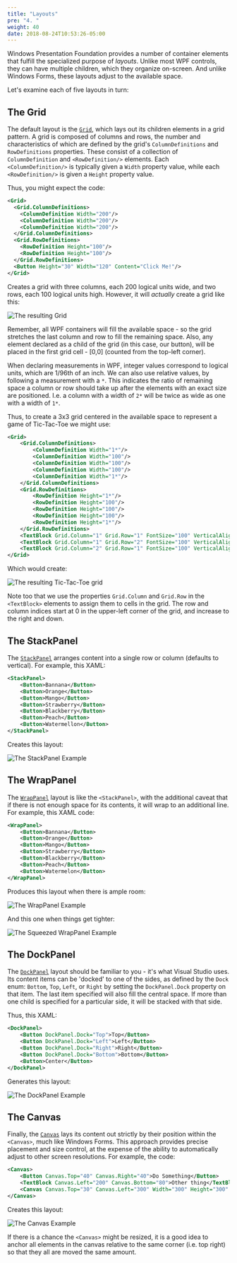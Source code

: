 ```yaml
---
title: "Layouts"
pre: "4. "
weight: 40
date: 2018-08-24T10:53:26-05:00
---
```


Windows Presentation Foundation provides a number of container elements that fulfill the specialized purpose of _layouts_.  Unlike most WPF controls, they can have multiple children, which they organize on-screen.  And unlike Windows Forms, these layouts adjust to the available space. 

Let's examine each of five layouts in turn:

## The Grid

The default layout is the [`Grid`](https://docs.microsoft.com/en-us/dotnet/api/system.windows.controls.grid?view=netcore-3.1), which lays out its children elements in a grid pattern. A grid is composed of columns and rows, the number and characteristics of which are defined by the grid's `ColumnDefinitions` and `RowDefinitions` properties.  These consist of a collection of `ColumnDefinition` and `<RowDefinition/>` elements.  Each `<ColumnDefinition/>` is typically given a `Width` property value, while each `<RowDefinition/>` is given a `Height` property value.  

Thus, you might expect the code:

```xml
<Grid>
  <Grid.ColumnDefinitions>
    <ColumnDefinition Width="200"/>
    <ColumnDefinition Width="200"/>
    <ColumnDefinition Width="200"/>
  </Grid.ColumnDefinitions>
  <Grid.RowDefinitions>
    <RowDefinition Height="100"/>
    <RowDefinition Height="100"/>
  </Grid.RowDefinitions>
  <Button Height="30" Width="120" Content="Click Me!"/>
</Grid>
```

Creates a grid with three columns, each 200 logical units wide, and two rows, each 100 logical units high. However, it will _actually_ create a grid like this:

![The resulting Grid](/images/2.1.4.1.png)

Remember, all WPF containers will fill the available space - so the grid stretches the last column and row to fill the remaining space.  Also, any element declared as a child of the grid (in this case, our button), will be placed in the first grid cell - [0,0] (counted from the top-left corner).

When declaring measurements in WPF, integer values correspond to logical units, which are 1/96th of an inch.  We can also use relative values, by following a measurement with a `*`.  This indicates the ratio of remaining space a column or row should take up after the elements with an exact size are positioned. I.e. a column with a width of `2*` will be twice as wide as one with a width of `1*`.

Thus, to create a 3x3 grid centered in the available space to represent a game of Tic-Tac-Toe we might use:

```xml
<Grid>
    <Grid.ColumnDefinitions>
        <ColumnDefinition Width="1*"/>
        <ColumnDefinition Width="100"/>
        <ColumnDefinition Width="100"/>
        <ColumnDefinition Width="100"/>
        <ColumnDefinition Width="1*"/>
    </Grid.ColumnDefinitions>
    <Grid.RowDefinitions>
        <RowDefinition Height="1*"/>
        <RowDefinition Height="100"/>
        <RowDefinition Height="100"/>
        <RowDefinition Height="100"/>
        <RowDefinition Height="1*"/>
    </Grid.RowDefinitions>
    <TextBlock Grid.Column="1" Grid.Row="1" FontSize="100" VerticalAlignment="Center" HorizontalAlignment="Center">X</TextBlock>
    <TextBlock Grid.Column="1" Grid.Row="2" FontSize="100" VerticalAlignment="Center" HorizontalAlignment="Center">O</TextBlock>
    <TextBlock Grid.Column="2" Grid.Row="1" FontSize="100" VerticalAlignment="Center" HorizontalAlignment="Center">X</TextBlock>        
</Grid>
```

Which would create:

![The resulting Tic-Tac-Toe grid](/images/2.1.4.2.png)

Note too that we use the properties `Grid.Column` and `Grid.Row` in the `<TextBlock>` elements to assign them to cells in the grid.  The row and column indices start at 0 in the upper-left corner of the grid, and increase to the right and down.

## The StackPanel
The [`StackPanel`](https://docs.microsoft.com/en-us/dotnet/api/system.windows.controls.stackpanel?view=netcore-3.1) arranges content into a single row or column (defaults to vertical).  For example, this XAML:

```xml
<StackPanel>
    <Button>Bannana</Button>
    <Button>Orange</Button>
    <Button>Mango</Button>
    <Button>Strawberry</Button>
    <Button>Blackberry</Button>
    <Button>Peach</Button>
    <Button>Watermellon</Button>
</StackPanel>
```

Creates this layout:

![The StackPanel Example](/images/2.1.4.3.png)

## The WrapPanel

The [`WrapPanel`](https://docs.microsoft.com/en-us/dotnet/api/system.windows.controls.wrappanel?view=netcore-3.1) layout is like the `<StackPanel>`, with the additional caveat that if there is not enough space for its contents, it will wrap to an additional line. For example, this XAML code:

```xml
<WrapPanel>
    <Button>Bannana</Button>
    <Button>Orange</Button>
    <Button>Mango</Button>
    <Button>Strawberry</Button>
    <Button>Blackberry</Button>
    <Button>Peach</Button>
    <Button>Watermelon</Button>
</WrapPanel>
```

Produces this layout when there is ample room:

![The WrapPanel Example](/images/2.1.4.4.png)

And this one when things get tighter:

![The Squeezed WrapPanel Example](/images/2.1.4.5.png)

## The DockPanel

The [`DockPanel`](https://docs.microsoft.com/en-us/dotnet/api/system.windows.controls.dockpanel?view=netcore-3.1) layout should be familiar to you - it's what Visual Studio uses.  Its content items can be 'docked' to one of the sides, as defined by the `Dock` enum: `Bottom`, `Top`, `Left`, or `Right` by setting the `DockPanel.Dock` property on that item. The last item specified will also fill the central space.  If more than one child is specified for a particular side, it will be stacked with that side.

Thus, this XAML:

```xml
<DockPanel>
    <Button DockPanel.Dock="Top">Top</Button>
    <Button DockPanel.Dock="Left">Left</Button>
    <Button DockPanel.Dock="Right">Right</Button>
    <Button DockPanel.Dock="Bottom">Bottom</Button>
    <Button>Center</Button>
</DockPanel>
```

Generates this layout:

![The DockPanel Example](/images/2.1.4.6.png)

## The Canvas

Finally, the [`Canvas`](https://docs.microsoft.com/en-us/dotnet/api/system.windows.controls.canvas?view=netcore-3.1) lays its content out strictly by their position within the `<Canvas>`, much like Windows Forms. This approach provides precise placement and size control, at the expense of the ability to automatically adjust to other screen resolutions.  For example, the code:

```xml
<Canvas>
    <Button Canvas.Top="40" Canvas.Right="40">Do Something</Button>
    <TextBlock Canvas.Left="200" Canvas.Bottom="80">Other thing</TextBlock>
    <Canvas Canvas.Top="30" Canvas.Left="300" Width="300" Height="300" Background="SaddleBrown"/>
</Canvas>
```

Creates this layout:

![The Canvas Example](/images/2.1.4.7.png)

If there is a chance the `<Canvas>` might be resized, it is a good idea to anchor all elements in the canvas relative to the same corner (i.e. top right) so that they all are moved the same amount.  